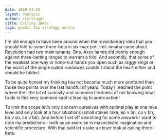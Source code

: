 ```yaml
---
date: 2020-03-18
layout: analysis
author: slvrsluger
title: Calling 3Bets
tags: gambit 3bp strategy online
---
```


I'm old enough to have been around when the _revolutionary_ idea that you should fold to some three-bets in six-max pot-limit-omaha came about. Revolution had two main tenants. One, Axxx hands did poorly enough against three-betting ranges to warrant a fold. And secondly, that some of the weakest one-way or none-nut hands you open such as raggy kings or the worst of the single suited rundowns couldn't stand the heart either and should be folded.

To be quite honest my thinking has not become much more profound than those two points over the last handful of years. Today I reached the point where the little bit of curiosity and immense tiredness of not knowing what to do in this very common spot is leading to some action!

To limit the scope let's only concern ourselves with optimal play at one rake level and only look at a four situations (small stakes rake; ep v bn, co v bn, bn v sb, co v bb). And before I set off searching for some answers I want to note my predictions - both as an exercise in masochistic imagination and scientific procedure. With that said let's take a closer look at calling three-bets.
